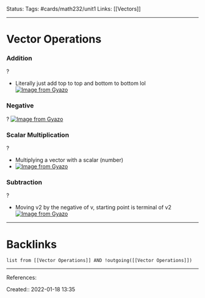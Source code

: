 Status: 
Tags: #cards/math232/unit1 
Links: [[Vectors]]
___
# Vector Operations

### Addition
?
- Literally just add top to top and bottom to bottom lol
[![Image from Gyazo](https://i.gyazo.com/1b8323753a09097ab414501335f36098.png)](https://gyazo.com/1b8323753a09097ab414501335f36098)
<!--SR:!2022-04-18,46,190-->

### Negative
?
[![Image from Gyazo](https://i.gyazo.com/bbed4c7f205602cf79cc3c7ecfd0df8e.png)](https://gyazo.com/bbed4c7f205602cf79cc3c7ecfd0df8e)
<!--SR:!2022-02-12,2,170-->

### Scalar Multiplication
?
- Multiplying a vector with a scalar (number)
- [![Image from Gyazo](https://i.gyazo.com/7aa279357f68f92ffda2a1048510fcc5.png)](https://gyazo.com/7aa279357f68f92ffda2a1048510fcc5)
<!--SR:!2022-04-16,44,190-->

### Subtraction
?
- Moving v2 by the negative of v, starting point is terminal of v2
[![Image from Gyazo](https://i.gyazo.com/7aa94cdd72a6af674c031dc04b838a13.png)](https://gyazo.com/7aa94cdd72a6af674c031dc04b838a13)
___
# Backlinks
```dataview
list from [[Vector Operations]] AND !outgoing([[Vector Operations]])
```
___
References:
<!--SR:!2022-04-19,47,190-->

Created:: 2022-01-18 13:35
